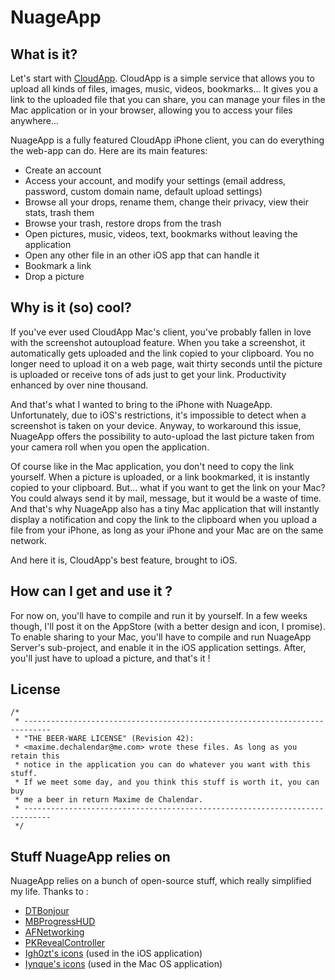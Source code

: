 NuageApp
========

What is it?
--------
Let's start with [CloudApp](http://cl.ly "CloudApp's home page").
CloudApp is a simple service that allows you to upload all kinds of files, images, music, videos, bookmarks... It gives you a link to the uploaded file that you can share, you can manage your files in the Mac application or in your browser, allowing you to access your files anywhere...

NuageApp is a fully featured CloudApp iPhone client, you can do everything the web-app can do.
Here are its main features:
+ Create an account
+ Access your account, and modify your settings (email address, password, custom domain name, default upload settings)
+ Browse all your drops, rename them, change their privacy, view their stats, trash them
+ Browse your trash, restore drops from the trash
+ Open pictures, music, videos, text, bookmarks without leaving the application
+ Open any other file in an other iOS app that can handle it
+ Bookmark a link
+ Drop a picture

Why is it (so) cool?
--------
If you've ever used CloudApp Mac's client, you've probably fallen in love with the screenshot autoupload feature.
When you take a screenshot, it automatically gets uploaded and the link copied to your clipboard.
You no longer need to upload it on a web page, wait thirty seconds until the picture is uploaded or receive tons of ads just to get your link. Productivity enhanced by over nine thousand.

And that's what I wanted to bring to the iPhone with NuageApp.
Unfortunately, due to iOS's restrictions, it's impossible to detect when a screenshot is taken on your device. Anyway, to workaround this issue, NuageApp offers the possibility to auto-upload the last picture taken from your camera roll when you open the application.

Of course like in the Mac application, you don't need to copy the link yourself. When a picture is uploaded, or a link bookmarked, it is instantly copied to your clipboard.
But... what if you want to get the link on your Mac? You could always send it by mail, message, but it would be a waste of time. And that's why NuageApp also has a tiny Mac application that will instantly display a notification and copy the link to the clipboard when you upload a file from your iPhone, as long as your iPhone and your Mac are on the same network.

And here it is, CloudApp's best feature, brought to iOS.

How can I get and use it ?
--------
For now on, you'll have to compile and run it by yourself. In a few weeks though, I'll post it on the AppStore (with a better design and icon, I promise).
To enable sharing to your Mac, you'll have to compile and run NuageApp Server's sub-project, and enable it in the iOS application settings.
After, you'll just have to upload a picture, and that's it !

License
--------
```
/*
 * ----------------------------------------------------------------------------
 * "THE BEER-WARE LICENSE" (Revision 42):
 * <maxime.dechalendar@me.com> wrote these files. As long as you retain this
 * notice in the application you can do whatever you want with this stuff. 
 * If we meet some day, and you think this stuff is worth it, you can buy
 * me a beer in return Maxime de Chalendar.
 * ----------------------------------------------------------------------------
 */
 ```

 Stuff NuageApp relies on
 --------
 NuageApp relies on a bunch of open-source stuff, which really simplified my life. Thanks to :
 + [DTBonjour](https://github.com/Cocoanetics/DTBonjour "DTBonjour")
 + [MBProgressHUD](https://github.com/matej/MBProgressHUD "MBProgressHUD")
 + [AFNetworking](https://github.com/AFNetworking/AFNetworking "MBProgressHUD")
 + [PKRevealController](https://github.com/pkluz/PKRevealController "PKRevealController")
 + [Igh0zt's icons](http://igh0zt.deviantart.com/art/iOS-7-Style-Metro-UI-Icons-384587316 "Igh0zt's icons") (used in the iOS application)
 + [Iynque's icons](http://iynque.deviantart.com/art/iOS-7-Icons-Updated-378969049 "Iynque's icons") (used in the Mac OS application)
 